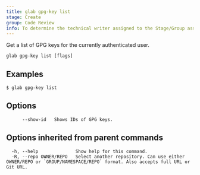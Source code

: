 ```yaml
---
title: glab gpg-key list
stage: Create
group: Code Review
info: To determine the technical writer assigned to the Stage/Group associated with this page, see https://about.gitlab.com/handbook/product/ux/technical-writing/#assignments
---
```


<!--
This documentation is auto generated by a script.
Please do not edit this file directly. Run `make gen-docs` instead.
-->

Get a list of GPG keys for the currently authenticated user.

```plaintext
glab gpg-key list [flags]
```

## Examples

```console
$ glab gpg-key list

```

## Options

```plaintext
      --show-id   Shows IDs of GPG keys.
```

## Options inherited from parent commands

```plaintext
  -h, --help              Show help for this command.
  -R, --repo OWNER/REPO   Select another repository. Can use either OWNER/REPO or `GROUP/NAMESPACE/REPO` format. Also accepts full URL or Git URL.
```
